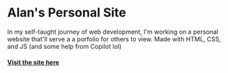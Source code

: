 # Alan's Personal Site
In my self-taught journey of web development, I'm working on a personal website that'll serve a a porfolio for others to view.
Made with HTML, CSS, and JS  (and some help from Copilot lol)
#### [Visit the site here](https://alankang.info)